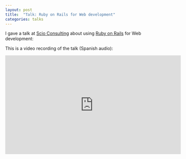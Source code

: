 ```yaml
---
layout: post
title:  "Talk: Ruby on Rails for Web development"
categories: talks
---
```

I gave a talk at [Scio Consulting](http://www.scio.com.mx/) about using [Ruby on Rails](http://rubyonrails.org/) for Web development:

This is a video recording of the talk (Spanish audio):

<iframe width="560" height="315" src="https://www.youtube.com/embed/cE4EtuSAQ5A" frameborder="0" allow="accelerometer; autoplay; encrypted-media; gyroscope; picture-in-picture" allowfullscreen></iframe>
